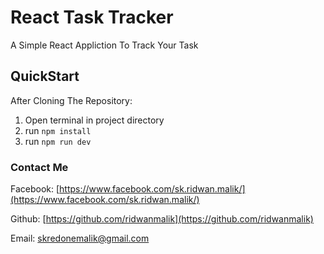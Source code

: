 # React Task Tracker

A Simple React Appliction To Track Your Task

## QuickStart

After Cloning The Repository:

1. Open terminal in project directory
2. run `npm install`
3. run `npm run dev`

### Contact Me

Facebook: [https://www.facebook.com/sk.ridwan.malik/](https://www.facebook.com/sk.ridwan.malik/)

Github: [https://github.com/ridwanmalik](https://github.com/ridwanmalik)

Email: [skredonemalik@gmail.com](mailto:skredonemalik@gmail.com)

